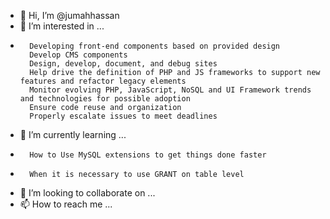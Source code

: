 - 👋 Hi, I’m @jumahhassan
- 👀 I’m interested in ...
-       Developing front-end components based on provided design
        Develop CMS components
        Design, develop, document, and debug sites
        Help drive the definition of PHP and JS frameworks to support new features and refactor legacy elements
        Monitor evolving PHP, JavaScript, NoSQL and UI Framework trends and technologies for possible adoption
        Ensure code reuse and organization
        Properly escalate issues to meet deadlines
- 🌱 I’m currently learning ...
-       How to Use MySQL extensions to get things done faster
-       When it is necessary to use GRANT on table level
- 💞️ I’m looking to collaborate on ...
- 📫 How to reach me ...

<!---
jumahhassan/jumahhassan is a ✨ special ✨ repository because its `README.md` (this file) appears on your GitHub profile.
You can click the Preview link to take a look at your changes.
--->
